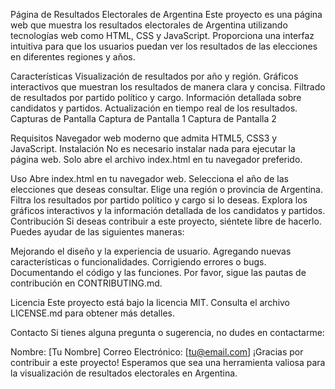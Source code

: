 Página de Resultados Electorales de Argentina
Este proyecto es una página web que muestra los resultados electorales de Argentina utilizando tecnologías web como HTML, CSS y JavaScript. Proporciona una interfaz intuitiva para que los usuarios puedan ver los resultados de las elecciones en diferentes regiones y años.

Características
Visualización de resultados por año y región.
Gráficos interactivos que muestran los resultados de manera clara y concisa.
Filtrado de resultados por partido político y cargo.
Información detallada sobre candidatos y partidos.
Actualización en tiempo real de los resultados.
Capturas de Pantalla
Captura de Pantalla 1
Captura de Pantalla 2

Requisitos
Navegador web moderno que admita HTML5, CSS3 y JavaScript.
Instalación
No es necesario instalar nada para ejecutar la página web. Solo abre el archivo index.html en tu navegador preferido.

Uso
Abre index.html en tu navegador web.
Selecciona el año de las elecciones que deseas consultar.
Elige una región o provincia de Argentina.
Filtra los resultados por partido político y cargo si lo deseas.
Explora los gráficos interactivos y la información detallada de los candidatos y partidos.
Contribución
Si deseas contribuir a este proyecto, siéntete libre de hacerlo. Puedes ayudar de las siguientes maneras:

Mejorando el diseño y la experiencia de usuario.
Agregando nuevas características o funcionalidades.
Corrigiendo errores o bugs.
Documentando el código y las funciones.
Por favor, sigue las pautas de contribución en CONTRIBUTING.md.

Licencia
Este proyecto está bajo la licencia MIT. Consulta el archivo LICENSE.md para obtener más detalles.

Contacto
Si tienes alguna pregunta o sugerencia, no dudes en contactarme:

Nombre: [Tu Nombre]
Correo Electrónico: [tu@email.com]
¡Gracias por contribuir a este proyecto! Esperamos que sea una herramienta valiosa para la visualización de resultados electorales en Argentina.

